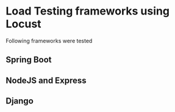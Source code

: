 # Load Testing frameworks using Locust

Following frameworks were tested
## Spring Boot
## NodeJS and Express
## Django
